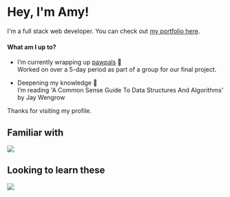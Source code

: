 # Hey, I'm Amy!

I'm a full stack web developer. You can check out [my portfolio here](https://achoo-o.github.io/).  

#### What am I up to?

- I’m currently wrapping up [pawpals](https://pawpals.pushed.nz/) 🐾  
  Worked on over a 5-day period as part of a group for our final project.
  
- Deepening my knowledge 🌱  
  I’m reading 'A Common Sense Guide To Data Structures And Algorithms' by Jay Wengrow

Thanks for visiting my profile.

## Familiar with
<p align="left">
  <a href="https://skillicons.dev">
    <img src="https://skillicons.dev/icons?i=react,ts,html,js,linux,tailwind,p5js,vitest" />
  </a>
</p>

## Looking to learn these
<p align="left">
  <a href="https://skillicons.dev">
    <img src="https://skillicons.dev/icons?i=cs,ruby,nodejs,astro,nextjs" />
  </a>
</p>
</p>
